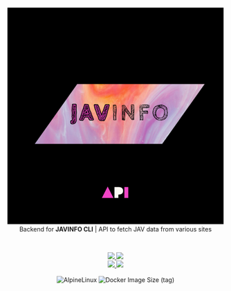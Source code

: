 <p align="center">
    <div align="center">
        <img src="api/html/images/logo.png" alt="logo">
    </div>
    <div align="center">Backend for <b>JAVINFO CLI</b> | API to fetch JAV data from various sites
    </div>
</p>

<br>

<p align="center">
    <div align="center">
        <a href="https://javinfo-api.up.railway.app/docs">
            <img src="https://img.shields.io/badge/READ-THE%20DOCS-darkviolet?style=for-the-badge&logo=read-the-docs">
        </a>
        <a href="https://javinfo-api.up.railway.app/demo">
            <img src="https://img.shields.io/website?down_color=red&down_message=API%20IS%20DOWN&label=JAVINFO-API&logo=railway&style=for-the-badge&up_color=darkviolet&up_message=TRY%20DEMO%20%21&url=https://javinfo-api.up.railway.app%2Fcheck">
        </a>
    </div>
    <div align="center">
        <a href="https://app.codacy.com/gh/iamrony777/JavInfo-api">
            <img src="https://img.shields.io/codacy/grade/5f4cc6df4a8d4034b19abe5d6c747009?style=for-the-badge&logo=codacy">
        </a>   
        <img src="https://img.shields.io/github/license/iamrony777/javinfo-api?style=for-the-badge">
    <div>
    <br>
    <img alt="AlpineLinux" src="https://img.shields.io/badge/Built%20on-Alpine%20Linux-lightblue?style=for-the-badge&logo=AlpineLinux">
    <img alt="Docker Image Size (tag)" src="https://img.shields.io/docker/image-size/iamrony777/javinfo-api/railway-latest?logo=Docker&style=for-the-badge">
</p>
